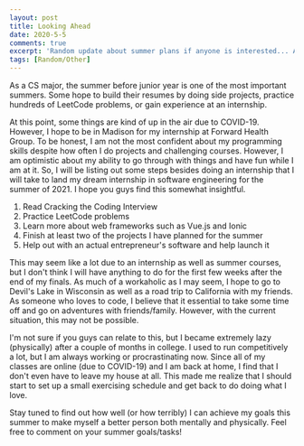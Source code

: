 ```yaml
---
layout: post
title: Looking Ahead
date: 2020-5-5
comments: true
excerpt: 'Random update about summer plans if anyone is interested... As a CS major, the summer before junior year is one of the most critical summers. Some hope to build their resumes by doing side projects, practice hundreds of LeetCode problems, or gain experience at an internship.'
tags: [Random/Other]
---
```


As a CS major, the summer before junior year is one of the most important summers. Some hope to build their resumes by doing side projects, practice hundreds of LeetCode problems, or gain experience at an internship.

At this point, some things are kind of up in the air due to COVID-19. However, I hope to be in Madison for my internship at Forward Health Group. To be honest, I am not the most confident about my programming skills despite how often I do projects and challenging courses. However, I am optimistic about my ability to go through with things and have fun while I am at it. So, I will be listing out some steps besides doing an internship that I will take to land my dream internship in software engineering for the summer of 2021. I hope you guys find this somewhat insightful.

 1. Read Cracking the Coding Interview
 2. Practice LeetCode problems 
 3. Learn more about web frameworks such as Vue.js and Ionic
 4. Finish at least two of the projects I have planned for the summer
 5. Help out with an actual entrepreneur's software and help launch it

This may seem like a lot due to an internship as well as summer courses, but I don't think I will have anything to do for the first few weeks after the end of my finals. As much of a workaholic as I may seem, I hope to go to Devil's Lake in Wisconsin as well as a road trip to California with my friends. As someone who loves to code, I believe that it essential to take some time off and go on adventures with friends/family. However, with the current situation, this may not be possible.

I'm not sure if you guys can relate to this, but I became extremely lazy (physically) after a couple of months in college. I used to run competitively a lot, but I am always working or procrastinating now. Since all of my classes are online (due to COVID-19) and I am back at home, I find that I don't even have to leave my house at all. This made me realize that I should start to set up a small exercising schedule and get back to do doing what I love. 

Stay tuned to find out how well (or how terribly) I can achieve my goals this summer to make myself a better person both mentally and physically. Feel free to comment on your summer goals/tasks!
